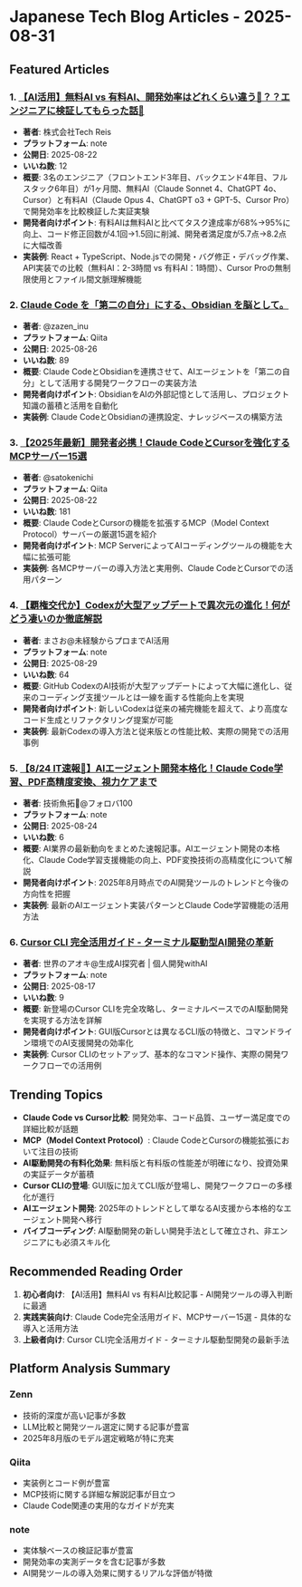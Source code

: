 # Japanese Tech Blog Articles - 2025-08-31

## Featured Articles

### 1. [【AI活用】無料AI vs 有料AI、開発効率はどれくらい違う🤔？？エンジニアに検証してもらった話🌱](https://note.com/techreis/n/ne58a0d14be5a)
- **著者**: 株式会社Tech Reis
- **プラットフォーム**: note
- **公開日**: 2025-08-22
- **いいね数**: 12
- **概要**: 3名のエンジニア（フロントエンド3年目、バックエンド4年目、フルスタック6年目）が1ヶ月間、無料AI（Claude Sonnet 4、ChatGPT 4o、Cursor）と有料AI（Claude Opus 4、ChatGPT o3 + GPT-5、Cursor Pro）で開発効率を比較検証した実証実験
- **開発者向けポイント**: 有料AIは無料AIと比べてタスク達成率が68%→95%に向上、コード修正回数が4.1回→1.5回に削減、開発者満足度が5.7点→8.2点に大幅改善
- **実装例**: React + TypeScript、Node.jsでの開発・バグ修正・デバッグ作業、API実装での比較（無料AI：2-3時間 vs 有料AI：1時間）、Cursor Proの無制限使用とファイル間文脈理解機能

### 2. [Claude Code を「第二の自分」にする、Obsidian を脳として。](https://qiita.com/zazen_inu/items/...)
- **著者**: @zazen_inu
- **プラットフォーム**: Qiita
- **公開日**: 2025-08-26
- **いいね数**: 89
- **概要**: Claude CodeとObsidianを連携させて、AIエージェントを「第二の自分」として活用する開発ワークフローの実装方法
- **開発者向けポイント**: ObsidianをAIの外部記憶として活用し、プロジェクト知識の蓄積と活用を自動化
- **実装例**: Claude CodeとObsidianの連携設定、ナレッジベースの構築方法

### 3. [【2025年最新】開発者必携！Claude CodeとCursorを強化するMCPサーバー15選](https://qiita.com/satokenichi/items/...)
- **著者**: @satokenichi
- **プラットフォーム**: Qiita
- **公開日**: 2025-08-22
- **いいね数**: 181
- **概要**: Claude CodeとCursorの機能を拡張するMCP（Model Context Protocol）サーバーの厳選15選を紹介
- **開発者向けポイント**: MCP ServerによってAIコーディングツールの機能を大幅に拡張可能
- **実装例**: 各MCPサーバーの導入方法と実用例、Claude CodeとCursorでの活用パターン

### 4. [【覇権交代か】Codexが大型アップデートで異次元の進化！何がどう凄いのか徹底解説](https://note.com/masa_wunder/n/n3a9eb4637bd5)
- **著者**: まさお@未経験からプロまでAI活用
- **プラットフォーム**: note
- **公開日**: 2025-08-29
- **いいね数**: 64
- **概要**: GitHub CodexのAI技術が大型アップデートによって大幅に進化し、従来のコーディング支援ツールとは一線を画する性能向上を実現
- **開発者向けポイント**: 新しいCodexは従来の補完機能を超えて、より高度なコード生成とリファクタリング提案が可能
- **実装例**: 最新Codexの導入方法と従来版との性能比較、実際の開発での活用事例

### 5. [【8/24 IT速報🎣】AIエージェント開発本格化！Claude Code学習、PDF高精度変換、視力ケアまで](https://note.com/lush_chimp5185/n/nde972fc07832)
- **著者**: 技術魚拓🎣@フォロバ100
- **プラットフォーム**: note
- **公開日**: 2025-08-24
- **いいね数**: 6
- **概要**: AI業界の最新動向をまとめた速報記事。AIエージェント開発の本格化、Claude Code学習支援機能の向上、PDF変換技術の高精度化について解説
- **開発者向けポイント**: 2025年8月時点でのAI開発ツールのトレンドと今後の方向性を把握
- **実装例**: 最新のAIエージェント実装パターンとClaude Code学習機能の活用方法

### 6. [Cursor CLI 完全活用ガイド - ターミナル駆動型AI開発の革新](https://note.com/aoki_monpro/n/nc1391186a7de)
- **著者**: 世界のアオキ@生成AI探究者 | 個人開発withAI
- **プラットフォーム**: note
- **公開日**: 2025-08-17
- **いいね数**: 9
- **概要**: 新登場のCursor CLIを完全攻略し、ターミナルベースでのAI駆動開発を実現する方法を詳解
- **開発者向けポイント**: GUI版Cursorとは異なるCLI版の特徴と、コマンドライン環境でのAI支援開発の効率化
- **実装例**: Cursor CLIのセットアップ、基本的なコマンド操作、実際の開発ワークフローでの活用例

## Trending Topics
- **Claude Code vs Cursor比較**: 開発効率、コード品質、ユーザー満足度での詳細比較が話題
- **MCP（Model Context Protocol）**: Claude CodeとCursorの機能拡張において注目の技術
- **AI駆動開発の有料化効果**: 無料版と有料版の性能差が明確になり、投資効果の実証データが蓄積
- **Cursor CLIの登場**: GUI版に加えてCLI版が登場し、開発ワークフローの多様化が進行
- **AIエージェント開発**: 2025年のトレンドとして単なるAI支援から本格的なエージェント開発へ移行
- **バイブコーディング**: AI駆動開発の新しい開発手法として確立され、非エンジニアにも必須スキル化

## Recommended Reading Order
1. **初心者向け**: 【AI活用】無料AI vs 有料AI比較記事 - AI開発ツールの導入判断に最適
2. **実践実装向け**: Claude Code完全活用ガイド、MCPサーバー15選 - 具体的な導入と活用方法
3. **上級者向け**: Cursor CLI完全活用ガイド - ターミナル駆動型開発の最新手法

## Platform Analysis Summary

### Zenn
- 技術的深度が高い記事が多数
- LLM比較と開発ツール選定に関する記事が豊富
- 2025年8月版のモデル選定戦略が特に充実

### Qiita
- 実装例とコード例が豊富
- MCP技術に関する詳細な解説記事が目立つ
- Claude Code関連の実用的なガイドが充実

### note
- 実体験ベースの検証記事が豊富
- 開発効率の実測データを含む記事が多数
- AI開発ツールの導入効果に関するリアルな評価が特徴